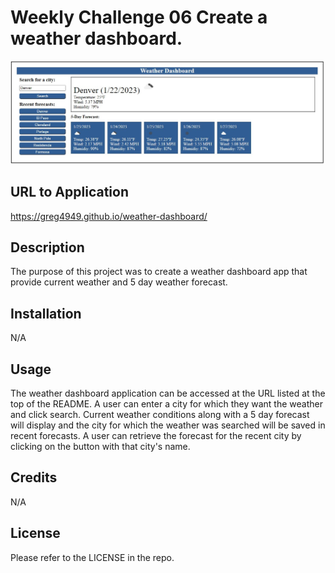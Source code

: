 # Weekly Challenge 06 Create a weather dashboard.

![](./assets/images/weather.jpg)


## URL to Application

https://greg4949.github.io/weather-dashboard/

## Description

The purpose of this project was to create a weather dashboard app that provide current weather and 5 day weather forecast. 

## Installation

N/A

## Usage

The weather dashboard application can be accessed at the URL listed at the top of the README.  A user can enter a city for which they want the weather and click search.  Current weather conditions along with a 5 day forecast will display and the city for which the weather was searched will be saved in recent forecasts.  A user can retrieve the forecast for the recent city by clicking on the button with that city's name.

## Credits

N/A

## License

Please refer to the LICENSE in the repo.
